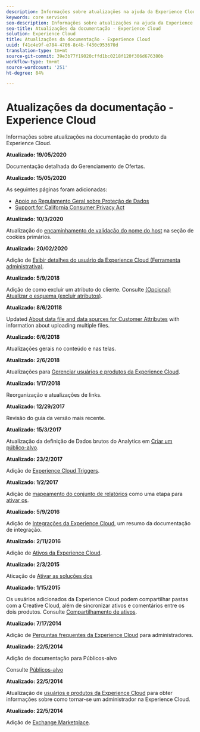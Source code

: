 ```yaml
---
description: Informações sobre atualizações na ajuda da Experience Cloud.
keywords: core services
seo-description: Informações sobre atualizações na ajuda da Experience Cloud.
seo-title: Atualizações da documentação - Experience Cloud
solution: Experience Cloud
title: Atualizações da documentação - Experience Cloud
uuid: f41c4e9f-e784-4706-8c4b-f430c953670d
translation-type: tm+mt
source-git-commit: 39e3b77f19020cffd1bc0218f120f306d676380b
workflow-type: tm+mt
source-wordcount: '251'
ht-degree: 84%

---
```



# Atualizações da documentação - Experience Cloud

Informações sobre atualizações na documentação do produto da Experience Cloud.

**Atualizado: 19/05/2020**

Documentação detalhada do Gerenciamento de Ofertas.

**Atualizado: 15/05/2020**

As seguintes páginas foram adicionadas:

* [Apoio ao Regulamento Geral sobre Proteção de Dados](attributes/gdpr.md)
* [Support for California Consumer Privacy Act](attributes/ccpa.md)

**Atualizado: 10/3/2020**

Atualização do [encaminhamento de validação do nome do host](cookies/cookies-first-party.md#validate) na seção de cookies primários.

**Atualizado: 20/02/2020**

Adição de [Exibir detalhes do usuário da Experience Cloud (Ferramenta administrativa)](admin-getting-started/admin-tool-experience-cloud.md).

**Atualizado: 5/9/2018**

Adição de como excluir um atributo do cliente. Consulte [(Opcional) Atualizar o esquema (excluir atributos)](attributes/t-crs-usecase.md#task_6568898BB7C44A42ABFB86532B89063C).

**Atualizado: 8/6/20118**

Updated [About data file and data sources for Customer Attributes](attributes/crs-data-file.md#concept_DE908F362DF24172BFEF48E1797DAF19) with information about uploading multiple files.

**Atualizado: 6/6/2018**

Atualizações gerais no conteúdo e nas telas.

**Atualizado: 2/6/2018**

Atualizações para [Gerenciar usuários e produtos da Experience Cloud](admin-getting-started/admin-getting-started.md#topic_3FCB4099640647E3B2411ADBFCE81909).

**Atualizado: 1/17/2018**

Reorganização e atualizações de links.

**Atualizado: 12/29/2017**

Revisão do guia da versão mais recente.

**Atualizado: 15/3/2017**

Atualização da definição de Dados brutos do Analytics em [Criar um público-alvo](audience-library/t-audience-create.md#task_37F407F58BF9459493BB8E968CDFE737).

**Atualizado: 23/2/2017**

Adição de [Experience Cloud Triggers](activation/triggers.md#concept_887B30241B3E4DB0A2553B2996E2D4FB).

**Atualizado: 1/2/2017**

Adição de [mapeamento do conjunto de relatórios](core-services/core-services.md#concept_apg_zq2_rw) como uma etapa para [ativar os](core-services/core-services.md#concept_07ED1D5C64234E77976E6D572E78FB9C).

**Atualizado: 5/9/2016**

Adição de [Integrações da Experience Cloud](marketing-cloud-integrations.md#concept_9E6D3E37D1E3452E8CCCFA92AF034F90), um resumo da documentação de integração.

**Atualizado: 2/11/2016**

Adição de [Ativos da Experience Cloud](experience-cloud-assets/experience-cloud-assets.md#concept_DDA5224C907D4A4F817D795DA0ED64D0).

**Atualizado: 2/3/2015**

Aticação de [Ativar as soluções dos ](core-services/core-services.md#concept_07ED1D5C64234E77976E6D572E78FB9C)

**Atualizado: 1/15/2015**

Os usuários adicionados da Experience Cloud podem compartilhar pastas com a Creative Cloud, além de sincronizar ativos e comentários entre os dois produtos. Consulte [Compartilhamento de ativos](experience-cloud-assets/creative-cloud.md#concept_3E5A34C3459047D5965F900788A9BA68).

**Atualizado: 7/17/2014**

Adição de [Perguntas frequentes da Experience Cloud](admin-getting-started/faq.md#concept_13219B4E51784577B6FF78AAA203DE91) para administradores.

**Atualizado: 22/5/2014**

Adição de documentação para Públicos-alvo

Consulte [Públicos-alvo](audience-library/audience-library.md#topic_679810123CAA4E0CA4FA3417FB0100C7)

**Atualizado: 22/5/2014**

Atualização de [usuários e produtos da Experience Cloud](admin-getting-started/admin-getting-started.md#topic_3FCB4099640647E3B2411ADBFCE81909) para obter informações sobre como tornar-se um administrador na Experience Cloud.

**Atualizado: 22/5/2014**

Adição de [Exchange Marketplace](exchange.md#concept_E07F16F070544B82B56527A845C41D59).
